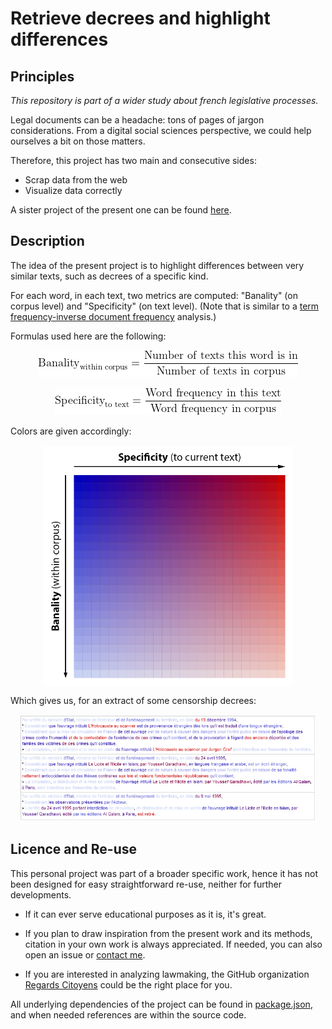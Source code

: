 # Retrieve decrees and highlight differences

## Principles

*This repository is part of a wider study about french legislative processes.*

Legal documents can be a headache: tons of pages of jargon considerations. From a digital social sciences perspective, we could help ourselves a bit on those matters.

Therefore, this project has two main and consecutive sides:

- Scrap data from the web
- Visualize data correctly

A sister project of the present one can be found [here](https://github.com/Tayflo/gas-scrapAN-compare).

## Description

The idea of the present project is to highlight differences between very similar texts, such as decrees of a specific kind.

For each word, in each text, two metrics are computed: "Banality" (on corpus level) and  "Specificity" (on text level). (Note that is similar to a [term frequency-inverse document frequency](https://en.wikipedia.org/wiki/Tf%E2%80%93idf) analysis.)

Formulas used here are the following:

<!-- @see https://www.codecogs.com/latex/eqneditor.php -->
<!-- To negate in dark themes, use style="filter:invert(1)" -->
<!-- \textup{Banality}_{\textup{within corpus}} = \frac{\textup{Number of texts this word is in}}{\textup{Number of texts in corpus}} -->
<div style="text-align:center;margin:15px">
  <img
    src="ressources/equation_banality.gif"
  />
</div>

<!-- \textup{Specificity}_{\textup{to text}} = \frac{\textup{Word frequency in this text}}{\textup{Word frequency in corpus}} -->
<div style="text-align:center;margin:15px">
  <img
    src="ressources/equation_specificity.gif"
  />
</div>

Colors are given accordingly:

<div style="text-align:center;margin:15px">
  <img
    src="ressources/text_colors_legend_EN.png"
    alt="text_colors_legend"
    width="400"
    style="vertical-align:middle"
  />
</div>

Which gives us, for an extract of some censorship decrees:

<div style="text-align:center;margin:15px">
  <img
    src="ressources/text_example.png"
    alt="text_example"
  />
</div>

## Licence and Re-use

This personal project was part of a broader specific work, hence it has not been designed for easy straightforward re-use, neither for further developments.

- If it can ever serve educational purposes as it is, it's great.

- If you plan to draw inspiration from the present work and its methods, citation in your own work is always appreciated. If needed, you can also open an issue or [contact me](tayflooooo@gmail.com).

- If you are interested in analyzing lawmaking, the GitHub organization [Regards Citoyens](https://github.com/regardscitoyens) could be the right place for you.

All underlying dependencies of the project can be found in [package.json](package.json), and when needed references are within the source code.
